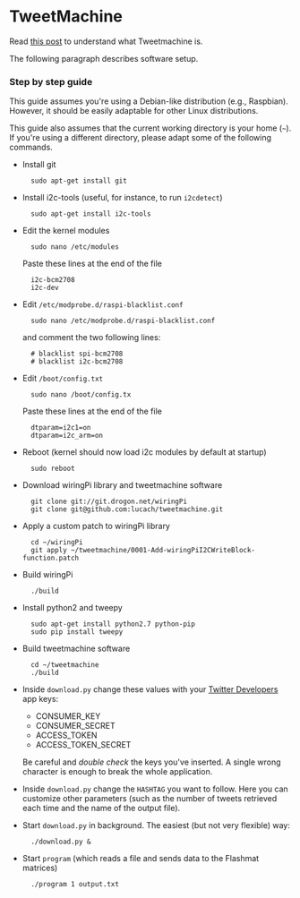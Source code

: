 # TweetMachine

Read [this post](https://blog.chiodini.org/2015/04/26/tweetmachine.html) to understand what Tweetmachine is.

The following paragraph describes software setup.

### Step by step guide
This guide assumes you're using a Debian-like distribution (e.g., Raspbian). However, it should be easily adaptable for other Linux distributions.

This guide also assumes that the current working directory is your home (`~`). If you're using a different directory, please adapt some of the following commands.

- Install git

        sudo apt-get install git 
        
- Install i2c-tools (useful, for instance, to run ```i2cdetect```)

        sudo apt-get install i2c-tools
        
- Edit the kernel modules

        sudo nano /etc/modules
        
  Paste these lines at the end of the file
  
        i2c-bcm2708 
        i2c-dev

- Edit ```/etc/modprobe.d/raspi-blacklist.conf```

        sudo nano /etc/modprobe.d/raspi-blacklist.conf
        
  and comment the two following lines:
  
        # blacklist spi-bcm2708
        # blacklist i2c-bcm2708

- Edit ```/boot/config.txt```

        sudo nano /boot/config.tx
        
  Paste these lines at the end of the file

        dtparam=i2c1=on
        dtparam=i2c_arm=on
        
- Reboot (kernel should now load i2c modules by default at startup)

        sudo reboot

- Download wiringPi library and tweetmachine software

        git clone git://git.drogon.net/wiringPi
        git clone git@github.com:lucach/tweetmachine.git

- Apply a custom patch to wiringPi library

        cd ~/wiringPi
        git apply ~/tweetmachine/0001-Add-wiringPiI2CWriteBlock-function.patch

- Build wiringPi

        ./build

- Install python2 and tweepy

        sudo apt-get install python2.7 python-pip
        sudo pip install tweepy

- Build tweetmachine software

        cd ~/tweetmachine
        ./build

- Inside `download.py` change these values with your [Twitter Developers](https://dev.twitter.com) app keys:
  - CONSUMER_KEY
  - CONSUMER_SECRET
  - ACCESS_TOKEN
  - ACCESS_TOKEN_SECRET
  
  Be careful and *double check* the keys you've inserted. A single wrong character is enough to break the whole application.

- Inside `download.py` change the `HASHTAG` you want to follow. Here you can customize other parameters (such as the number of tweets retrieved each time and the name of the output file).

- Start `download.py` in background. The easiest (but not very flexible) way:

        ./download.py &

- Start `program` (which reads a file and sends data to the Flashmat matrices)

        ./program 1 output.txt
